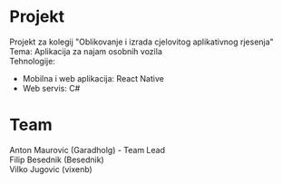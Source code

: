 # Projekt
Projekt za kolegij "Oblikovanje i izrada cjelovitog aplikativnog rjesenja"  
Tema: Aplikacija za najam osobnih vozila  
Tehnologije:
- Mobilna i web aplikacija: React Native
- Web servis: C#

# Team
Anton Maurovic (Garadholg) - Team Lead  
Filip Besednik (Besednik)  
Vilko Jugovic (vixenb)  